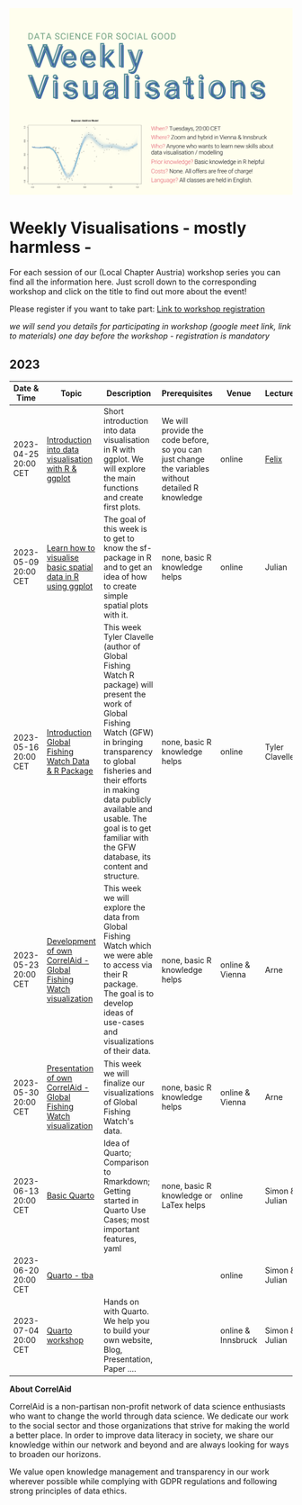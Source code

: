 

![header_long](static/header_long.png)

# Weekly Visualisations - mostly harmless -

For each session of our (Local Chapter Austria)  workshop series you can find all the information here. Just scroll down to the corresponding workshop and click on the title to find out more about the event!

Please register if you want to take part: [Link to workshop registration](https://forms.gle/YqB4mbbze7CawFdL6)

*we will send you details for participating in workshop (google meet link, link to materials) one day before the workshop - registration is mandatory*

## 2023
| Date & Time | Topic | Description | Prerequisites | Venue | Lecturer |
| -- | -- | -- | -- | -- | -- |
| 2023-04-25 20:00 CET | [Introduction into data visualisation with R & ggplot](materials/2023-04-25_ggplot2_basics/readme.md) | Short introduction into data visualisation in R with ggplot. We will explore the main functions and create first plots. | We will provide the code before, so you can just change the variables without detailed R knowledge | online | [Felix](https://polsci.social/@fewohlgemuth) |
| 2023-05-09 20:00 CET | [Learn how to visualise basic spatial data in R using ggplot](materials/2023-05-09_ggplot2_spatial/readme.md) | The goal of this week is to get to know the sf-package in R and to get an idea of how to create simple spatial plots with it. | none, basic R knowledge helps | online | Julian |
| 2023-05-16 20:00 CET | [Introduction Global Fishing Watch Data & R Package](materials/2023-05-16_intro_GFW/readme.md) | This week Tyler Clavelle (author of Global Fishing Watch R package) will present the work of Global Fishing Watch (GFW) in bringing transparency to global fisheries and their efforts in making data publicly available and usable. The goal is to get familiar with the GFW database, its content and structure.| none, basic R knowledge helps  | online | Tyler Clavelle |
| 2023-05-23 20:00 CET | [Development of own CorrelAid - Global Fishing Watch visualization](materials/2023-05-23_GFW_visualisation_development/readme.md) | This week we will explore the data from Global Fishing Watch which we were able to access via their R package. The goal is to develop ideas of use-cases and visualizations of their data. | none, basic R knowledge helps  | online & Vienna | Arne |
| 2023-05-30 20:00 CET | [Presentation of own CorrelAid - Global Fishing Watch visualization](materials/2023-05-30_GFW_visualisation_presentation/readme.md) | This week we will finalize our visualizations of Global Fishing Watch's data. | none, basic R knowledge helps | online & Vienna | Arne |
| 2023-06-13 20:00 CET | [Basic Quarto](materials/2023-06-13_Quarto_basics/readme.md) | Idea of Quarto; Comparison to Rmarkdown; Getting started in Quarto Use Cases; most important features, yaml | none, basic R knowledge or LaTex helps | online | Simon & Julian |
| 2023-06-20 20:00 CET | [Quarto - tba](materials/2023-06-20_Quarto_2/readme.md) |  |  | online | Simon & Julian |
| 2023-07-04 20:00 CET | [Quarto workshop](materials/2023-07-04_Quarto_workshop/readme.md) | Hands on with Quarto. We help you to build your own website, Blog, Presentation, Paper .... |  | online & Innsbruck | Simon & Julian |


**About CorrelAid**  

CorrelAid is a non-partisan non-profit network of data science enthusiasts who want to change the world through data science. We dedicate our work to the social sector and those organizations that strive for making the world a better place. In order to improve data literacy in society, we share our knowledge within our network and beyond and are always looking for ways to broaden our horizons.

We value open knowledge management and transparency in our work wherever possible while complying with GDPR regulations and following strong principles of data ethics.
